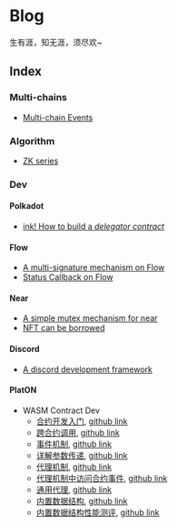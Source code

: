 # Blog
生有涯，知无涯，须尽欢~ 

## Index
### Multi-chains
* [Multi-chain Events](https://github.com/xiyu1984/Blog/blob/main/docs/Multi-Chain%20Events.md)

### Algorithm
* [ZK series](./docs/zk/)

### Dev
#### Polkadot
* [ink! How to build a *delegator contract*](https://github.com/xiyu1984/Blog/blob/main/docs/ink!%20How%20to%20build%20a%20delegator%20contract.md)
#### Flow
* [A multi-signature mechanism on Flow](https://github.com/xiyu1984/CadenceCook/tree/main/project/multi-signature)
* [Status Callback on Flow](https://github.com/xiyu1984/CadenceCook/tree/main/project/submit-with-auth)

#### Near
* [A simple mutex mechanism for near](https://github.com/xiyu1984/mutex_near)
* [NFT can be borrowed](https://github.com/xiyu1984/NFT666)

#### Discord
* [A discord development framework](https://github.com/xiyu1984/discordbotCook)

#### PlatON
* WASM Contract Dev
    * [合约开发入门](https://devdocs.platon.network/docs/zh-CN/WASM_Contract_1), 
    [github link](https://github.com/xiyu1984/docs/blob/master/website/i18n/zh-CN/docusaurus-plugin-content-docs/current/PlatON%20WASM%E4%B8%80-%E5%90%88%E7%BA%A6%E5%BC%80%E5%8F%91%E5%85%A5%E9%97%A8.md)
    * [跨合约调用](https://devdocs.platon.network/docs/zh-CN/WASM_Contract_2), 
    [github link](https://github.com/xiyu1984/docs/blob/master/website/i18n/zh-CN/docusaurus-plugin-content-docs/current/PlatON%20WASM%E4%BA%8C-%E8%B7%A8%E5%90%88%E7%BA%A6%E8%B0%83%E7%94%A8.md)
    * [事件机制](https://devdocs.platon.network/docs/zh-CN/WASM_Contract_3), 
    [github link](https://github.com/xiyu1984/docs/blob/master/website/i18n/zh-CN/docusaurus-plugin-content-docs/current/PlatON%20WASM%E4%B8%89-%E4%BA%8B%E4%BB%B6%E6%9C%BA%E5%88%B6.md)
    * [详解参数传递](https://devdocs.platon.network/docs/zh-CN/WASM_Contract_4), 
    [github link](https://github.com/xiyu1984/docs/blob/master/website/i18n/zh-CN/docusaurus-plugin-content-docs/current/PlatON%20WASM%E5%9B%9B-%E8%AF%A6%E8%A7%A3%E5%8F%82%E6%95%B0%E4%BC%A0%E9%80%92.md)
    * [代理机制](https://devdocs.platon.network/docs/zh-CN/WASM_Contract_5), 
    [github link](https://github.com/xiyu1984/docs/blob/master/website/i18n/zh-CN/docusaurus-plugin-content-docs/current/PlatON%20WASM%E4%BA%94-%E4%BB%A3%E7%90%86%E6%9C%BA%E5%88%B6.md)
    * [代理机制中访问合约事件](https://devdocs.platon.network/docs/zh-CN/WASM_Contract_6), 
    [github link](https://github.com/xiyu1984/docs/blob/master/website/i18n/zh-CN/docusaurus-plugin-content-docs/current/PlatON%20WASM%E5%85%AD-%E4%BB%A3%E7%90%86%E4%BA%8B%E4%BB%B6%E8%B0%83%E7%94%A8.md)
    * [通用代理](https://devdocs.platon.network/docs/zh-CN/WASM_Contract_7), 
    [github link](https://github.com/xiyu1984/docs/blob/master/website/i18n/zh-CN/docusaurus-plugin-content-docs/current/PlatON%20WASM%E4%B8%83-%E9%80%9A%E7%94%A8%E4%BB%A3%E7%90%86.md)
    * [内置数据结构](https://devdocs.platon.network/docs/zh-CN/WASM_Contract_8), 
    [github link](https://github.com/xiyu1984/docs/blob/master/website/i18n/zh-CN/docusaurus-plugin-content-docs/current/PlatON%20WASM%E5%85%AB-%E5%86%85%E7%BD%AE%E6%95%B0%E6%8D%AE%E7%BB%93%E6%9E%84.md)
    * [内置数据结构性能测评](https://devdocs.platon.network/docs/zh-CN/WASM_Contract_9), 
    [github link](https://github.com/xiyu1984/docs/blob/master/website/i18n/zh-CN/docusaurus-plugin-content-docs/current/Build-in%20Type%20Performance%20Test.md)
